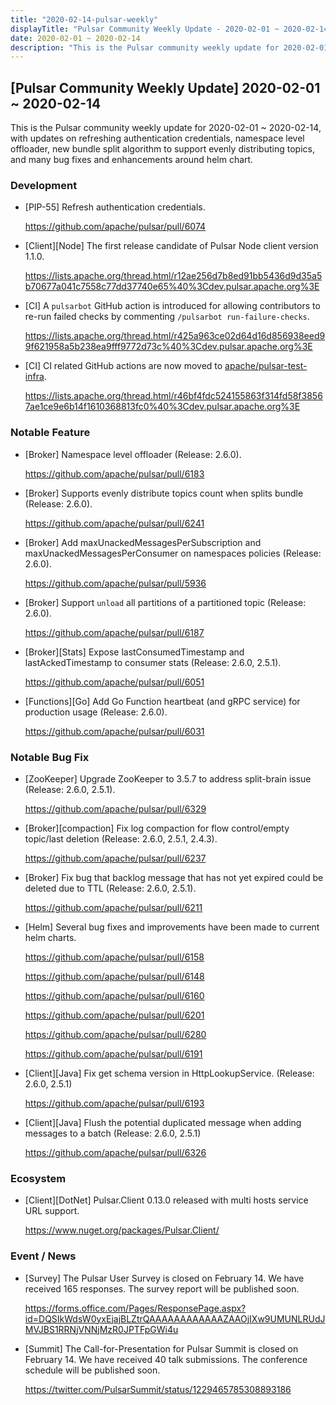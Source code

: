 ```yaml
---
title: "2020-02-14-pulsar-weekly"
displayTitle: "Pulsar Community Weekly Update - 2020-02-01 ~ 2020-02-14"
date: 2020-02-01 ~ 2020-02-14
description: "This is the Pulsar community weekly update for 2020-02-01 ~ 2020-02-14, with updates on refreshing authentication credentials, namespace level offloader, new bundle split algorithm to support evenly distributing topics, and many bug fixes and enhancements around helm chart."
---
```


## [Pulsar Community Weekly Update] 2020-02-01 ~ 2020-02-14

This is the Pulsar community weekly update for 2020-02-01 ~ 2020-02-14, with updates on refreshing authentication credentials, namespace level offloader, new bundle split algorithm to support evenly distributing topics, and many bug fixes and enhancements around helm chart.

### Development

- [PIP-55] Refresh authentication credentials.

    https://github.com/apache/pulsar/pull/6074

- [Client][Node] The first release candidate of Pulsar Node client version 1.1.0.

    https://lists.apache.org/thread.html/r12ae256d7b8ed91bb5436d9d35a5b70677a041c7558c77dd37740e65%40%3Cdev.pulsar.apache.org%3E
    
- [CI] A `pulsarbot` GitHub action is introduced for allowing contributors to re-run failed checks by commenting `/pulsarbot run-failure-checks`.

    https://lists.apache.org/thread.html/r425a963ce02d64d16d856938eed99f621958a5b238ea9fff9772d73c%40%3Cdev.pulsar.apache.org%3E
    
- [CI] CI related GitHub actions are now moved to [apache/pulsar-test-infra](https://github.com/apache/pulsar-test-infra).

    https://lists.apache.org/thread.html/r46bf4fdc524155863f314fd58f38567ae1ce9e6b14f1610368813fc0%40%3Cdev.pulsar.apache.org%3E

### Notable Feature

- [Broker] Namespace level offloader (Release: 2.6.0).

    https://github.com/apache/pulsar/pull/6183
    
- [Broker] Supports evenly distribute topics count when splits bundle (Release: 2.6.0).

    https://github.com/apache/pulsar/pull/6241

- [Broker] Add maxUnackedMessagesPerSubscription and maxUnackedMessagesPerConsumer on namespaces policies (Release: 2.6.0).

    https://github.com/apache/pulsar/pull/5936

- [Broker] Support `unload` all partitions of a partitioned topic (Release: 2.6.0).

    https://github.com/apache/pulsar/pull/6187
    
- [Broker][Stats] Expose lastConsumedTimestamp and lastAckedTimestamp to consumer stats (Release: 2.6.0, 2.5.1).

    https://github.com/apache/pulsar/pull/6051
    
- [Functions][Go] Add Go Function heartbeat (and gRPC service) for production usage (Release: 2.6.0).

    https://github.com/apache/pulsar/pull/6031

### Notable Bug Fix

- [ZooKeeper] Upgrade ZooKeeper to 3.5.7 to address split-brain issue (Release: 2.6.0, 2.5.1).

    https://github.com/apache/pulsar/pull/6329

- [Broker][compaction] Fix log compaction for flow control/empty topic/last deletion (Release: 2.6.0, 2.5.1, 2.4.3).

    https://github.com/apache/pulsar/pull/6237
    
- [Broker] Fix bug that backlog message that has not yet expired could be deleted due to TTL (Release: 2.6.0, 2.5.1).

    https://github.com/apache/pulsar/pull/6211

- [Helm] Several bug fixes and improvements have been made to current helm charts.

    https://github.com/apache/pulsar/pull/6158

    https://github.com/apache/pulsar/pull/6148

    https://github.com/apache/pulsar/pull/6160

    https://github.com/apache/pulsar/pull/6201

    https://github.com/apache/pulsar/pull/6280
    
    https://github.com/apache/pulsar/pull/6191
    
- [Client][Java] Fix get schema version in HttpLookupService. (Release: 2.6.0, 2.5.1)

    https://github.com/apache/pulsar/pull/6193
    
- [Client][Java] Flush the potential duplicated message when adding messages to a batch (Release: 2.6.0, 2.5.1)

    https://github.com/apache/pulsar/pull/6326

### Ecosystem

- [Client][DotNet] Pulsar.Client 0.13.0 released with multi hosts service URL support.

    https://www.nuget.org/packages/Pulsar.Client/

### Event / News

- [Survey] The Pulsar User Survey is closed on February 14. We have received 165 responses. The survey report will be published soon.

    https://forms.office.com/Pages/ResponsePage.aspx?id=DQSIkWdsW0yxEjajBLZtrQAAAAAAAAAAAAZAAOjIXw9UMUNLRUdJMVJBS1RRNjVNNjMzR0JPTFpGWi4u
    
- [Summit] The Call-for-Presentation for Pulsar Summit is closed on February 14. We have received 40 talk submissions. The conference schedule will be published soon.

    https://twitter.com/PulsarSummit/status/1229465785308893186